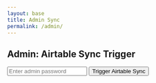 ```yaml
---
layout: base
title: Admin Sync
permalink: /admin/
---
```


<section class="min-h-screen flex flex-col items-center justify-center bg-gradient-to-b from-white to-gray-50">
  <div class="bg-white rounded-xl shadow-xl p-8 max-w-md w-full">
    <h1 class="text-2xl font-bold mb-6 text-center text-ai-blue-700">Admin: Airtable Sync Trigger</h1>
    <form id="syncForm" class="space-y-4">
      <input
        type="password"
        id="adminPassword"
        class="w-full px-4 py-2 border rounded focus:outline-none focus:ring-2 focus:ring-ai-blue-500"
        placeholder="Enter admin password"
        required
      />
      <button
        type="submit"
        class="w-full bg-ai-blue-600 text-white font-semibold py-2 rounded hover:bg-ai-blue-700 transition"
      >
        Trigger Airtable Sync
      </button>
    </form>
    <div id="syncResult" class="mt-4 text-center text-sm"></div>
  </div>
</section>

<script>
document.getElementById('syncForm').addEventListener('submit', async function(e) {
  e.preventDefault();
  const password = document.getElementById('adminPassword').value;
  const resultDiv = document.getElementById('syncResult');
  resultDiv.textContent = 'Triggering sync...';
  const res = await fetch('/api/sync', {
    method: 'POST',
    headers: { 'Content-Type': 'application/json' },
    body: JSON.stringify({ password })
  });
  const data = await res.json();
  if (data.ok) {
    resultDiv.textContent = '✅ Sync started! Check GitHub Actions for progress.';
    resultDiv.className = 'mt-4 text-center text-green-600 text-sm';
  } else {
    resultDiv.textContent = '❌ ' + (data.error || 'Sync failed');
    resultDiv.className = 'mt-4 text-center text-red-600 text-sm';
  }
});
</script> 